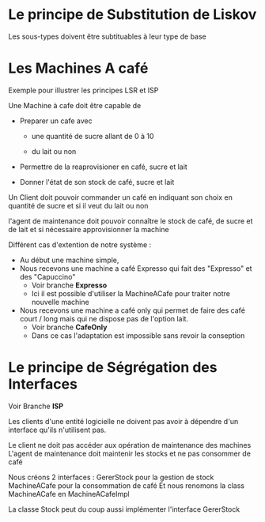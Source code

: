 # Le principe de Substitution de Liskov

Les sous-types doivent être subtituables à leur type de base





# Les Machines A café

Exemple pour illustrer les principes LSR et ISP



Une Machine à cafe doit être capable de

- Preparer un cafe avec

    - une quantité de sucre allant de 0 à 10

    - du lait ou non

- Permettre de la reaprovisioner en café, sucre et lait

- Donner l'état de son stock de café, sucre et lait



Un Client doit pouvoir commander un café en indiquant son choix en quantité de sucre et si il veut du lait ou non

l'agent de maintenance doit pouvoir connaître le stock de café, de sucre et de lait et si nécessaire approvisionner la machine

Différent cas d'extention de notre système : 
- Au début une machine simple,
- Nous recevons une machine a café Expresso qui fait des "Expresso" et des "Capuccino"
  - Voir branche __Expresso__
  - Ici il est possible d'utiliser la MachineACafe pour traiter notre nouvelle machine
- Nous recevons une machine a café only qui permet de faire des café court / long mais qui ne dispose pas de l'option lait.
  - Voir branche __CafeOnly__
  - Dans ce cas l'adaptation est impossible sans revoir la conseption


# Le principe de Ségrégation des Interfaces
Voir Branche __ISP__

Les clients d'une entité logicielle ne doivent pas avoir à dépendre d'un interface qu'ils n'utilisent pas.

Le client ne doit pas accéder aux opération de maintenance des machines
L'agent de maintenance doit maintenir les stocks et ne pas consommer de café



Nous créons 2 interfaces :
GererStock pour la gestion de stock
MachineACafe pour la consommation de café
Et nous renomons la class MachineACafe en MachineACafeImpl

La classe Stock peut du coup aussi implémenter l'interface GererStock